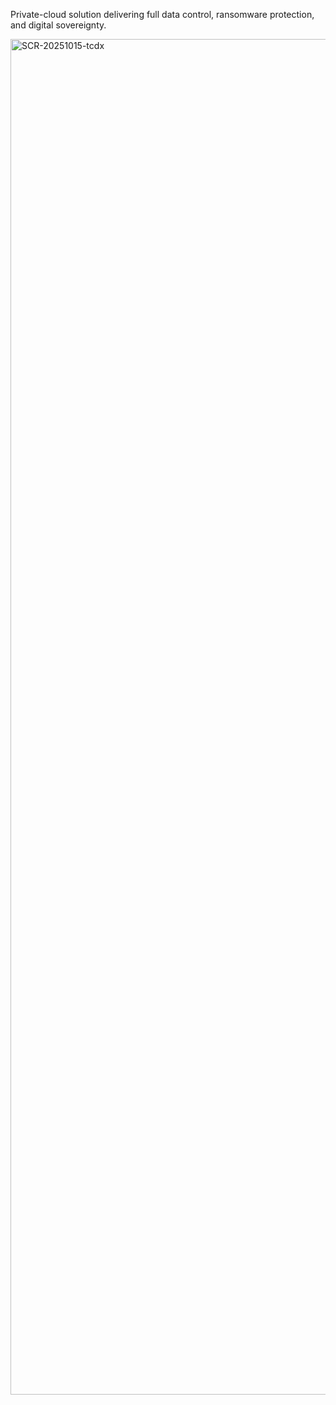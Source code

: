  Private-cloud solution delivering full data control, ransomware protection, and digital sovereignty. 

<img width="3368" height="2169" alt="SCR-20251015-tcdx" src="https://github.com/user-attachments/assets/05522a01-569e-4ca4-8b35-ea00e1bb945c" />

